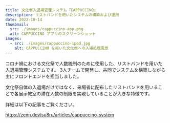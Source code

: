 ```yaml
---
title: 文化祭入退場管理システム『CAPPUCCINO』
description: リストバンドを用いたシステムの構築および運用
date: 2022-10-14
thumbnail:
  src: ./images/cappuccino-app.png
  alt: CAPPUCCINO アプリのスクリーンショット
images:
  - src: ./images/cappuccino-ipad.jpg
    alt: CAPPUCCINO を用いた文化祭への入場処理風景
---
```


コロナ禍における文化祭で人数統制のために使用した、リストバンドを用いた入退場管理システムです。
3人チームで開発し、共同でシステムを構築しながら主にフロントエンドを担当しました。

文化祭自体の入退場だけではなく、来場者に配布したリストバンドを用いることで各展示教室の滞在人数の制限を実現していることが大きな特徴です。

詳細は以下の記事をご覧ください。

https://zenn.dev/su8ru/articles/cappuccino-system
